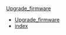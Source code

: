 [Upgrade_firmware](Upgrade_firmware.md)
* [Upgrade_firmware](Upgrade_firmware.md)
* [index](index.md)
